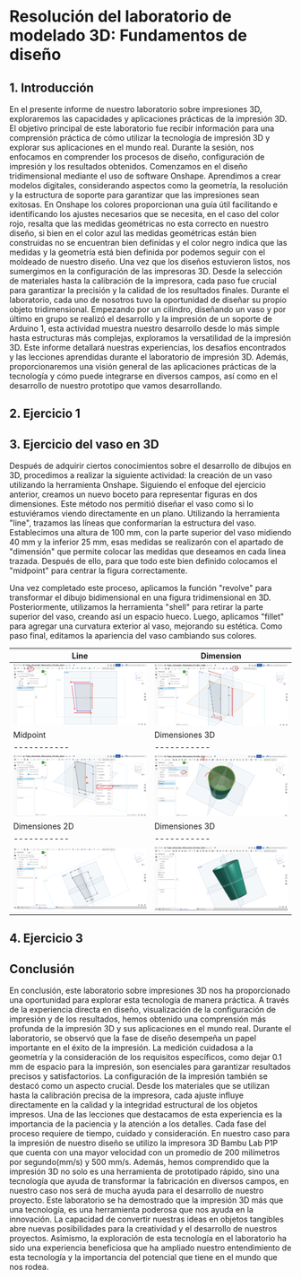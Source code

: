 # Resolución del laboratorio de modelado 3D: Fundamentos de diseño

## 1. Introducción

En el presente informe de nuestro laboratorio sobre impresiones 3D, exploraremos las capacidades y aplicaciones prácticas de la impresión 3D. El objetivo principal de este laboratorio fue recibir información para una comprensión práctica de cómo utilizar la tecnología de impresión 3D y explorar sus aplicaciones en el mundo real. Durante la sesión, nos enfocamos en comprender los procesos de diseño, configuración de impresión y los resultados obtenidos. Comenzamos en el diseño tridimensional mediante el uso de software Onshape. Aprendimos a crear modelos digitales, considerando aspectos como la geometría, la resolución y la estructura de soporte para garantizar que las impresiones sean exitosas. En Onshape los colores proporcionan una guía útil facilitando e identificando los ajustes necesarios que se necesita, en el caso del color rojo, resalta que las medidas geométricas no esta correcto en nuestro diseño, si bien en el color azul las medidas geométricas están bien construidas no se encuentran bien definidas y el color negro indica que las medidas y la geometría está bien definida por podemos seguir con el moldeado de nuestro diseño. Una vez que los diseños estuvieron listos, nos sumergimos en la configuración de las impresoras 3D. Desde la selección de materiales hasta la calibración de la impresora, cada paso fue crucial para garantizar la precisión y la calidad de los resultados finales. Durante el laboratorio, cada uno de nosotros tuvo la oportunidad de diseñar su propio objeto tridimensional. Empezando por un cilindro, diseñando un vaso y por último en grupo se realizó el desarrollo y la impresión de un soporte de Arduino 1, esta actividad muestra nuestro desarrollo desde lo más simple hasta estructuras más complejas, exploramos la versatilidad de la impresión 3D. Este informe detallará nuestras experiencias, los desafíos encontrados y las lecciones aprendidas durante el laboratorio de impresión 3D. Además, proporcionaremos una visión general de las aplicaciones prácticas de la tecnología y cómo puede integrarse en diversos campos, así como en el desarrollo de nuestro prototipo que vamos desarrollando.


## 2. Ejercicio 1


## 3. Ejercicio del vaso en 3D

Después de adquirir ciertos conocimientos sobre el desarrollo de dibujos en 3D, procedimos a realizar la siguiente actividad: la creación de un vaso utilizando la herramienta Onshape. Siguiendo el enfoque del ejercicio anterior, creamos un nuevo boceto para representar figuras en dos dimensiones. Este método nos permitió diseñar el vaso como si lo estuviéramos viendo directamente en un plano. Utilizando la herramienta "line", trazamos las líneas que conformarían la estructura del vaso. Establecimos una altura de 100 mm, con la parte superior del vaso midiendo 40 mm y la inferior 25 mm, esas medidas se realizarón con el apartado de "dimensión" que permite colocar las medidas que deseamos en cada linea trazada. Después de ello, para que todo este bien definido colocamos el "midpoint" para centrar la figura correctamente.

Una vez completado este proceso, aplicamos la función "revolve" para transformar el dibujo bidimensional en una figura tridimensional en 3D. Posteriormente, utilizamos la herramienta "shell" para retirar la parte superior del vaso, creando así un espacio hueco. Luego, aplicamos "fillet" para agregar una curvatura exterior al vaso, mejorando su estética. Como paso final, editamos la apariencia del vaso cambiando sus colores.

| Line | Dimension |
|-----------|-----------|
| ![Descripción de la imagen](https://github.com/Alexander-Manosalva-Peralta/Proyecto-De-Fundamentos/blob/main/Imagenes/Line.png) | ![Descripción de la imagen](https://github.com/Alexander-Manosalva-Peralta/Proyecto-De-Fundamentos/blob/main/Imagenes/Dimension.png)|
| Midpoint | Dimensiones 3D |
|-----------|-----------|
| ![Descripción de la imagen](https://github.com/Alexander-Manosalva-Peralta/Proyecto-De-Fundamentos/blob/main/Imagenes/Midpoint.png?raw=true) | ![Descripción de la imagen](https://github.com/Alexander-Manosalva-Peralta/Proyecto-De-Fundamentos/blob/main/Imagenes/Shell.png)|
| Dimensiones 2D | Dimensiones 3D |
|-----------|-----------|
| ![Descripción de la imagen](https://github.com/Alexander-Manosalva-Peralta/Proyecto-De-Fundamentos/blob/main/Imagenes/Captura%20de%20pantalla%202024-02-02%20223107.png) | ![Descripción de la imagen](https://github.com/Alexander-Manosalva-Peralta/Proyecto-De-Fundamentos/blob/main/Imagenes/Captura%20de%20pantalla%202024-02-02%20210252.png)|

## 4. Ejercicio 3


## Conclusión 

En conclusión, este laboratorio sobre impresiones 3D nos ha proporcionado una oportunidad para explorar esta tecnología de manera práctica. A través de la experiencia directa en diseño, visualización de la configuración de impresión y de los resultados, hemos obtenido una comprensión más profunda de la impresión 3D y sus aplicaciones en el mundo real. Durante el laboratorio, se observó que la fase de diseño desempeña un papel importante en el éxito de la impresión. La medición cuidadosa a la geometría y la consideración de los requisitos específicos, como dejar 0.1 mm de espacio para la impresión, son esenciales para garantizar resultados precisos y satisfactorios. La configuración de la impresión también se destacó como un aspecto crucial. Desde los materiales que se utilizan hasta la calibración precisa de la impresora, cada ajuste influye directamente en la calidad y la integridad estructural de los objetos impresos. Una de las lecciones que destacamos de esta experiencia es la importancia de la paciencia y la atención a los detalles. Cada fase del proceso requiere de tiempo, cuidado y consideración. En nuestro caso para la impresión de nuestro diseño se utilizo la impresora 3D Bambu Lab P1P que cuenta con una mayor velocidad con un promedio de 200 milímetros por segundo(mm/s) y 500 mm/s. Además, hemos comprendido que la impresión 3D no solo es una herramienta de prototipado rápido, sino una tecnología que ayuda de transformar la fabricación en diversos campos, en nuestro caso nos será de mucha ayuda para el desarrollo de nuestro proyecto. Este laboratorio se ha demostrado que la impresión 3D más que una tecnología, es una herramienta poderosa que nos ayuda en la innovación. La capacidad de convertir nuestras ideas en objetos tangibles abre nuevas posibilidades para la creatividad y el desarrollo de nuestros proyectos. Asimismo, la exploración de esta tecnología en el laboratorio ha sido una experiencia beneficiosa que ha ampliado nuestro entendimiento de esta tecnología y la importancia del potencial que tiene en el mundo que nos rodea.
